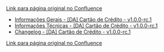 [Link para página original no Confluence](https://openfinancebrasil.atlassian.net/wiki/spaces/OF/pages/267321345)

- [Informações Gerais - \[DA\]  Cartão de Crédito - v1.0.0-rc.1](../../../../../../OF/Open%20Finance%20Brasil/Especifica%c3%a7%c3%b5es%20de%20APIs/Dados%20Abertos%20-%20DA/[DA]%20API%20-%20Cart%c3%a3o%20de%20Cr%c3%a9dito/v1.0.0-rc.1%20-%20[DA]%20Cart%c3%a3o%20de%20Cr%c3%a9dito/Informa%c3%a7%c3%b5es%20Gerais%20-%20[DA]%20%20Cart%c3%a3o%20de%20Cr%c3%a9dito%20-%20v1.0.0-rc.1)
- [Informações Técnicas - \[DA\] Cartão de Crédito - v1.0.0-rc.1](../../../../../../OF/Open%20Finance%20Brasil/Especifica%c3%a7%c3%b5es%20de%20APIs/Dados%20Abertos%20-%20DA/[DA]%20API%20-%20Cart%c3%a3o%20de%20Cr%c3%a9dito/v1.0.0-rc.1%20-%20[DA]%20Cart%c3%a3o%20de%20Cr%c3%a9dito/Informa%c3%a7%c3%b5es%20T%c3%a9cnicas%20-%20[DA]%20Cart%c3%a3o%20de%20Cr%c3%a9dito%20-%20v1.0.0-rc.1)
- [Changelog - \[DA\] Cartão de Crédito - v1.0.0-rc.1](../../../../../../OF/Open%20Finance%20Brasil/Especifica%c3%a7%c3%b5es%20de%20APIs/Dados%20Abertos%20-%20DA/[DA]%20API%20-%20Cart%c3%a3o%20de%20Cr%c3%a9dito/v1.0.0-rc.1%20-%20[DA]%20Cart%c3%a3o%20de%20Cr%c3%a9dito/Changelog%20-%20[DA]%20Cart%c3%a3o%20de%20Cr%c3%a9dito%20-%20v1.0.0-rc.1)

[Link para página original no Confluence](https://openfinancebrasil.atlassian.net/wiki/spaces/OF/pages/267321345)